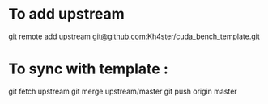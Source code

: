 # To add upstream

git remote add upstream git@github.com:Kh4ster/cuda_bench_template.git

# To sync with template :

git fetch upstream
git merge upstream/master
git push origin master